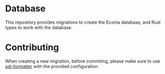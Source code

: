 # Database

This repository provides migrations to create the Econia database, and Rust types to work with the database.

# Contributing

When creating a new migration, before commiting, please make sure to use [sql-formatter](https://github.com/sql-formatter-org/sql-formatter) with the provided configuration.
